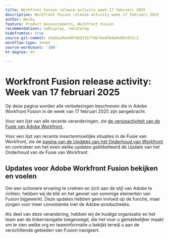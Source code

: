 ```yaml
---
title: Workfront Fusion release activity week 17 februari 2025
description: Workfront Fusion release activity week 17 februari 2025
author: Becky
feature: Product Announcements, Workfront Fusion
recommendations: noDisplay, noCatalog
hidefromtoc: true
source-git-commit: e5e8a20eed4fdb523177d67ead564e6e80c031c2
workflow-type: tm+mt
source-wordcount: '160'
ht-degree: 0%

---
```


# Workfront Fusion release activity: Week van 17 februari 2025

Op deze pagina worden alle verbeteringen beschreven die in Adobe Workfront Fusion in de week van 17 februari 2025 zijn aangebracht.

Voor een lijst van alle recente veranderingen, zie [ de versieactiviteit van de Fusie van Adobe Workfront ](/help/workfront-fusion/fusion-product-releases/fusion-release-activity.md).

Voor een lijst van recente insectenmoeilijke situaties in de Fusie van Workfront, zie de [ pagina van de Updates van het Onderhoud van Workfront ](https://experienceleague.adobe.com/nl/docs/workfront-known-issues/releases/current-updates) en controleer om het even welke updates geëtiketteerd de Update van het Onderhoud van de Fusie van Workfront.

<!--## Adobe Storage connector and modules now available

Now you can use Workfront Fusion to manage Adobe your Adobe Storage. With the Adobe Storage modules, you can: 

* Create, discard, restore, or delete an Adobe Enterprise Storage Management (ESM) store
* Invite a user to an ESM store
* Make a custom call the the Adobe User Management API 

For information and instructions, see [Adobe Storage modules]().-->

## Updates voor Adobe Workfront Fusion bekijken en voelen

Om een schonere ervaring te creëren en zich aan de stijl van Adobe te richten, hebben wij de blik en het gevoel van sommige elementen van Fusion bijgewerkt. Deze updates hebben geen invloed op de functie, maar zorgen voor meer consistentie met de Adobe-productreeks.

Als deel van deze verandering, hebben wij de huidige organisatie en het team aan de linkernavigatie toegevoegd, die het voor u gemakkelijker maakt om te zien welke org en teaminformatie u bekijkt terwijl u aan de verschillende gebieden van Fusion navigeert.


